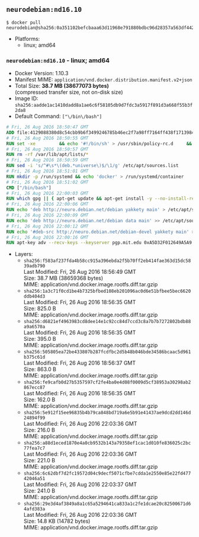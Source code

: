 ## `neurodebian:nd16.10`

```console
$ docker pull neurodebian@sha256:0a351102befcbaaa63d11968e791880bdbc96d28357a563df442ff5ab2b63e6f
```

-	Platforms:
	-	linux; amd64

### `neurodebian:nd16.10` - linux; amd64

-	Docker Version: 1.10.3
-	Manifest MIME: `application/vnd.docker.distribution.manifest.v2+json`
-	Total Size: **38.7 MB (38677073 bytes)**  
	(compressed transfer size, not on-disk size)
-	Image ID: `sha256:aadde1ac1410dadd8a1ae6c6f58105db9d7fdc3a5917f891d3a668f55b3f2da8`
-	Default Command: `["\/bin\/bash"]`

```dockerfile
# Fri, 26 Aug 2016 18:50:47 GMT
ADD file:4129088380d8c54cbb9b6f3499246785b46ec2f7a98ff7164ff438f1713984bd in /
# Fri, 26 Aug 2016 18:50:55 GMT
RUN set -xe 		&& echo '#!/bin/sh' > /usr/sbin/policy-rc.d 	&& echo 'exit 101' >> /usr/sbin/policy-rc.d 	&& chmod +x /usr/sbin/policy-rc.d 		&& dpkg-divert --local --rename --add /sbin/initctl 	&& cp -a /usr/sbin/policy-rc.d /sbin/initctl 	&& sed -i 's/^exit.*/exit 0/' /sbin/initctl 		&& echo 'force-unsafe-io' > /etc/dpkg/dpkg.cfg.d/docker-apt-speedup 		&& echo 'DPkg::Post-Invoke { "rm -f /var/cache/apt/archives/*.deb /var/cache/apt/archives/partial/*.deb /var/cache/apt/*.bin || true"; };' > /etc/apt/apt.conf.d/docker-clean 	&& echo 'APT::Update::Post-Invoke { "rm -f /var/cache/apt/archives/*.deb /var/cache/apt/archives/partial/*.deb /var/cache/apt/*.bin || true"; };' >> /etc/apt/apt.conf.d/docker-clean 	&& echo 'Dir::Cache::pkgcache ""; Dir::Cache::srcpkgcache "";' >> /etc/apt/apt.conf.d/docker-clean 		&& echo 'Acquire::Languages "none";' > /etc/apt/apt.conf.d/docker-no-languages 		&& echo 'Acquire::GzipIndexes "true"; Acquire::CompressionTypes::Order:: "gz";' > /etc/apt/apt.conf.d/docker-gzip-indexes 		&& echo 'Apt::AutoRemove::SuggestsImportant "false";' > /etc/apt/apt.conf.d/docker-autoremove-suggests
# Fri, 26 Aug 2016 18:50:57 GMT
RUN rm -rf /var/lib/apt/lists/*
# Fri, 26 Aug 2016 18:50:59 GMT
RUN sed -i 's/^#\s*\(deb.*universe\)$/\1/g' /etc/apt/sources.list
# Fri, 26 Aug 2016 18:51:01 GMT
RUN mkdir -p /run/systemd && echo 'docker' > /run/systemd/container
# Fri, 26 Aug 2016 18:51:02 GMT
CMD ["/bin/bash"]
# Fri, 26 Aug 2016 22:00:03 GMT
RUN which gpg || { apt-get update && apt-get install -y --no-install-recommends gnupg dirmngr && rm -rf /var/lib/apt/lists/*; }
# Fri, 26 Aug 2016 22:00:06 GMT
RUN echo 'deb http://neuro.debian.net/debian yakkety main' > /etc/apt/sources.list.d/neurodebian.sources.list
# Fri, 26 Aug 2016 22:00:09 GMT
RUN echo 'deb http://neuro.debian.net/debian data main' >> /etc/apt/sources.list.d/neurodebian.sources.list
# Fri, 26 Aug 2016 22:00:12 GMT
RUN echo '#deb-src http://neuro.debian.net/debian-devel yakkety main' >> /etc/apt/sources.list.d/neurodebian.sources.list
# Fri, 26 Aug 2016 22:00:16 GMT
RUN apt-key adv --recv-keys --keyserver pgp.mit.edu 0xA5D32F012649A5A9
```

-	Layers:
	-	`sha256:f583af237fda4b58cc915a396ebda2f5b70ff2eb414fae363d15dc5839adb790`  
		Last Modified: Fri, 26 Aug 2016 18:56:49 GMT  
		Size: 38.7 MB (38659368 bytes)  
		MIME: application/vnd.docker.image.rootfs.diff.tar.gzip
	-	`sha256:1a3c71f0cd1be4b7325bfbed108eb201096ac0d6e51bfbee5bec6620ddb404d3`  
		Last Modified: Fri, 26 Aug 2016 18:56:35 GMT  
		Size: 825.0 B  
		MIME: application/vnd.docker.image.rootfs.diff.tar.gzip
	-	`sha256:d6821ef4963983cd8dee14e1c92cc84d7ccd3c8a7b7b7272802bdb88a9a6570a`  
		Last Modified: Fri, 26 Aug 2016 18:56:35 GMT  
		Size: 395.0 B  
		MIME: application/vnd.docker.image.rootfs.diff.tar.gzip
	-	`sha256:505805ea72be433807b287fcdfbc2d5b48b046bde34586bcaac5d961b375c61d`  
		Last Modified: Fri, 26 Aug 2016 18:56:37 GMT  
		Size: 863.0 B  
		MIME: application/vnd.docker.image.rootfs.diff.tar.gzip
	-	`sha256:fe9cafb0d27b5357597cf2fe4ba0e4d08f0009d5cf38953a30298ab2867ecc87`  
		Last Modified: Fri, 26 Aug 2016 18:56:35 GMT  
		Size: 162.0 B  
		MIME: application/vnd.docker.image.rootfs.diff.tar.gzip
	-	`sha256:5e912f15ee96835b4b79ca848bd719a6e5b91e41437ae9dcd2dd146d24894f99`  
		Last Modified: Fri, 26 Aug 2016 22:03:36 GMT  
		Size: 216.0 B  
		MIME: application/vnd.docker.image.rootfs.diff.tar.gzip
	-	`sha256:a88d1eced1870e4a0cb9532b143a79358ef1cac1d010fe836025c2bc77fea7c7`  
		Last Modified: Fri, 26 Aug 2016 22:03:36 GMT  
		Size: 221.0 B  
		MIME: application/vnd.docker.image.rootfs.diff.tar.gzip
	-	`sha256:6c62dbf7d2fc19572d04c9decf5071cfbe7cdda1e2550e85e22fd47742046a51`  
		Last Modified: Fri, 26 Aug 2016 22:03:37 GMT  
		Size: 241.0 B  
		MIME: application/vnd.docker.image.rootfs.diff.tar.gzip
	-	`sha256:29e3d4af3849a8a1c65a5294641ca833a1c2fe1dcae20c82500671d64afd383a`  
		Last Modified: Fri, 26 Aug 2016 22:03:36 GMT  
		Size: 14.8 KB (14782 bytes)  
		MIME: application/vnd.docker.image.rootfs.diff.tar.gzip
